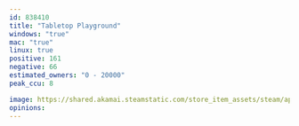```yaml
---
id: 838410
title: "Tabletop Playground"
windows: "true"
mac: "true"
linux: true
positive: 161
negative: 66
estimated_owners: "0 - 20000"
peak_ccu: 8

image: https://shared.akamai.steamstatic.com/store_item_assets/steam/apps/838410/header.jpg?t=1729085913
opinions:
---
```

